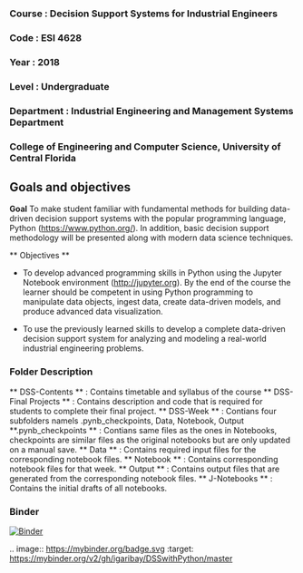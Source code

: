 ### Course     : Decision Support Systems for Industrial Engineers
### Code       : ESI 4628
### Year       : 2018
### Level      : Undergraduate
### Department : Industrial Engineering and Management Systems Department
### College of Engineering and Computer Science, University of Central Florida

## Goals and objectives
**Goal** 
To make student familiar with fundamental methods for building data-driven decision support systems with the popular programming language, Python (https://www.python.org/). In addition, basic decision support methodology will be presented along with modern data science techniques.

** Objectives **
+ To develop advanced programming skills in Python using the Jupyter Notebook environment (http://jupyter.org). By the end of the course the learner should be competent in using Python programming to manipulate data objects, ingest data, create data-driven models, and produce advanced data visualization.

+ To use the previously learned skills to develop a complete data-driven decision support system for analyzing and modeling a real-world industrial engineering problems.

### Folder Description 
** DSS-Contents **        : Contains timetable and syllabus of the course
** DSS-Final Projects **  : Contains description and code that is required for students to complete their final project.
** DSS-Week **            : Contians four subfolders namels .pynb_checkpoints, Data, Notebook, Output
**.pynb_checkpoints **    : Contians same files as the ones in Notebooks, checkpoints are similar files as the original notebooks but are only updated on a manual save. 
** Data **                : Contains required input files for the corresponding notebook files.
** Notebook **            : Contains corresponding notebook files for that week.
** Output **              : Contains output files that are generated from the corresponding notebook files.
** J-Notebooks **         : Contains the initial drafts of all notebooks.

### Binder

[![Binder](https://mybinder.org/badge.svg)](https://mybinder.org/v2/gh/igaribay/DSSwithPython/master)

.. image:: https://mybinder.org/badge.svg :target: https://mybinder.org/v2/gh/igaribay/DSSwithPython/master
